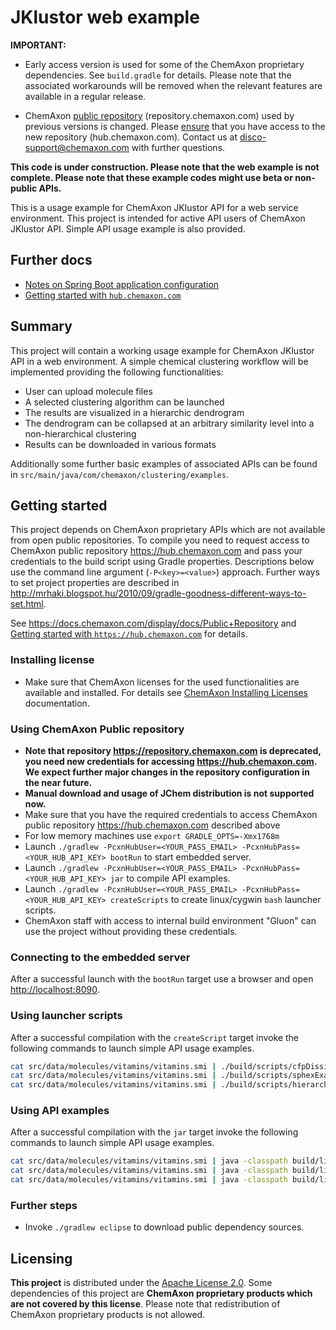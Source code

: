 JKlustor web example
====================



**IMPORTANT:**

  - Early access version is used for some of the ChemAxon proprietary dependencies. See `build.gradle` for details.
    Please note that the associated workarounds will be removed when the relevant features are available in a regular
    release.

  - ChemAxon [public repository](https://docs.chemaxon.com/display/docs/Public+Repository) (repository.chemaxon.com)
    used by previous versions is changed. Please
    [ensure](src/doc/cxn-hub-getting-started.md) that you have access to the new repository (hub.chemaxon.com). Contact us
    at [disco-support@chemaxon.com](mailto:disco-support@chemaxon.com?subject=Question%20regarding%20github.com/ChemAxon/jklustor-web-example)
    with further questions.


**This code is under construction. Please note that the web example is not complete. Please note that these example
codes might use beta or non-public APIs.**

This is a usage example for ChemAxon JKlustor API for a web service environment. This project is intended for active API
users of ChemAxon JKlustor API. Simple API usage example is also provided.


Further docs
------------

 - [Notes on Spring Boot application configuration](src/doc/spring-boot-notes.md)
 - [Getting started with `hub.chemaxon.com`](src/doc/cxn-hub-getting-started.md)


Summary
-------

This project will contain a working usage example for ChemAxon JKlustor API in a web environment. A simple chemical
clustering workflow will be implemented providing the following functionalities:

  - User can upload molecule files
  - A selected clustering algorithm can be launched
  - The results are visualized in a hierarchic dendrogram
  - The dendrogram can be collapsed at an arbitrary similarity level into a non-hierarchical clustering
  - Results can be downloaded in various formats

Additionally some further basic examples of associated APIs can be found in
`src/main/java/com/chemaxon/clustering/examples`.


Getting started
---------------

This project depends on ChemAxon proprietary APIs which are not available from open public repositories. To compile
you need to request access to ChemAxon public repository <https://hub.chemaxon.com> and pass your credentials to the
build script using Gradle properties. Descriptions below use the command line argument (`-P<key>=<value>`) approach.
Further ways to set project properties are described in <http://mrhaki.blogspot.hu/2010/09/gradle-goodness-different-ways-to-set.html>.

See <https://docs.chemaxon.com/display/docs/Public+Repository> and
[Getting started with `https://hub.chemaxon.com`](src/doc/cxn-hub-getting-started.md) for details.

### Installing license

  - Make sure that ChemAxon licenses for the used functionalities are available and installed. For details see
    [ChemAxon Installing Licenses](http://www.chemaxon.com/marvin/help/licensedoc/install.html) documentation.


### Using ChemAxon Public repository

  - **Note that repository <https://repository.chemaxon.com> is deprecated, you need new credentials for accessing
    <https://hub.chemaxon.com>. We expect further major changes in the repository configuration in the near future.**
  - **Manual download and usage of JChem distribution is not supported now.**
  - Make sure that you have the required credentials to access ChemAxon public repository <https://hub.chemaxon.com>
    described above
  - For low memory machines use `export GRADLE_OPTS=-Xmx1768m`
  - Launch `./gradlew -PcxnHubUser=<YOUR_PASS_EMAIL> -PcxnHubPass=<YOUR_HUB_API_KEY> bootRun` to start embedded server.
  - Launch `./gradlew -PcxnHubUser=<YOUR_PASS_EMAIL> -PcxnHubPass=<YOUR_HUB_API_KEY> jar` to compile API examples.
  - Launch `./gradlew -PcxnHubUser=<YOUR_PASS_EMAIL> -PcxnHubPass=<YOUR_HUB_API_KEY> createScripts` to create linux/cygwin `bash`
    launcher scripts.
  - ChemAxon staff with access to internal build environment "Gluon" can use the project without providing these
    credentials.


### Connecting to the embedded server

After a successful launch with the `bootRun` target use a browser and open <http://localhost:8090>.


### Using launcher scripts

After a successful compilation with the `createScript` target invoke the following commands to launch simple API usage examples.

``` bash
cat src/data/molecules/vitamins/vitamins.smi | ./build/scripts/cfpDissimilarityExample
cat src/data/molecules/vitamins/vitamins.smi | ./build/scripts/sphexExample
cat src/data/molecules/vitamins/vitamins.smi | ./build/scripts/hierarchicClusteringExample
```


### Using API examples

After a successful compilation with the `jar` target invoke the following commands to launch simple API usage examples.

```` bash
cat src/data/molecules/vitamins/vitamins.smi | java -classpath build/libs/jklustor-web-example-0.0.2-SNAPSHOT.jar com.chemaxon.clustering.examples.CfpDissimilarityExample
cat src/data/molecules/vitamins/vitamins.smi | java -classpath build/libs/jklustor-web-example-0.0.2-SNAPSHOT.jar com.chemaxon.clustering.examples.SphexExample
cat src/data/molecules/vitamins/vitamins.smi | java -classpath build/libs/jklustor-web-example-0.0.2-SNAPSHOT.jar com.chemaxon.clustering.examples.HierarchicClusteringExample
````


### Further steps

  - Invoke `./gradlew eclipse` to download public dependency sources.


Licensing
---------

**This project** is distributed under the [Apache License 2.0](http://www.apache.org/licenses/LICENSE-2.0). Some
dependencies of this project are **ChemAxon proprietary products which are not covered by this license**. Please
note that redistribution of ChemAxon proprietary products is not allowed.
